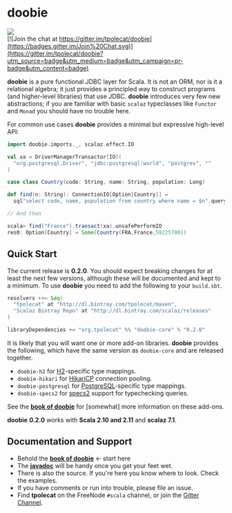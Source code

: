 # doobie

<img src="https://api.travis-ci.org/tpolecat/doobie.svg?branch=master"/><br>
[![Join the chat at https://gitter.im/tpolecat/doobie](https://badges.gitter.im/Join%20Chat.svg)](https://gitter.im/tpolecat/doobie?utm_source=badge&utm_medium=badge&utm_campaign=pr-badge&utm_content=badge)

**doobie** is a pure functional JDBC layer for Scala. It is not an ORM, nor is it a relational algebra; it just provides a principled way to construct programs (and higher-level libraries) that use JDBC. **doobie** introduces very few new abstractions; if you are familiar with basic `scalaz` typeclasses like `Functor` and `Monad` you should have no trouble here.

For common use cases **doobie** provides a minimal but expressive high-level API:

```scala
import doobie.imports._, scalaz.effect.IO

val xa = DriverManagerTransactor[IO](
  "org.postgresql.Driver", "jdbc:postgresql:world", "postgres", ""
)

case class Country(code: String, name: String, population: Long)

def find(n: String): ConnectionIO[Option[Country]] = 
  sql"select code, name, population from country where name = $n".query[Country].option

// And then

scala> find("France").transact(xa).unsafePerformIO
res0: Option[Country] = Some(Country(FRA,France,59225700))
```

## Quick Start

The current release is **0.2.0**. You should expect breaking changes for at least the next few versions, although these will be documented and kept to a minimum. To use **doobie** you need to add the following to your `build.sbt`.

```scala
resolvers ++= Seq(
  "tpolecat" at "http://dl.bintray.com/tpolecat/maven",
  "Scalaz Bintray Repo" at "http://dl.bintray.com/scalaz/releases"
)

libraryDependencies += "org.tpolecat" %% "doobie-core" % "0.2.0"
```

It is likely that you will want one or more add-on libraries. **doobie** provides the following, which have the same version as `doobie-core` and are released together.

* `doobie-h2` for [H2](http://www.h2database.com/html/main.html)-specific type mappings.
* `doobie-hikari` for [HikariCP](https://github.com/brettwooldridge/HikariCP) connection pooling.
* `doobie-postgresql` for [PostgreSQL](postgresql.org)-specific type mappings.
* `doobie-specs2` for [specs2](http://etorreborre.github.io/specs2/) support for typechecking queries.

See the [**book of doobie**](http://tpolecat.github.io/doobie-0.2.0-SNAPSHOT/00-index.html) for [somewhat] more information on these add-ons.

**doobie** **0.2.0** works with **Scala 2.10 and 2.11** and **scalaz 7.1**.

## Documentation and Support

- Behold the [**book of doobie**](http://tpolecat.github.io/doobie-0.2.0-SNAPSHOT/00-index.html) ← start here
- The [**javadoc**](http://tpolecat.github.io/doc/doobie/0.2.0/api/index.html) will be handy once you get your feet wet.
- There is also the source. If you're here you know where to look. Check the examples.
- If you have comments or run into trouble, please file an issue.
- Find **tpolecat** on the FreeNode `#scala` channel, or join the [Gitter Channel](https://gitter.im/tpolecat/doobie?utm_source=badge&utm_medium=badge&utm_campaign=pr-badge&utm_content=badge).




